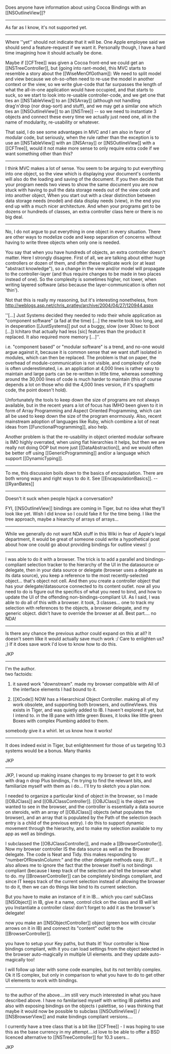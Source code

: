 

Does anyone have information about using Cocoa Bindings with an [[NSOutlineView]]?

----
As far as I know, it's not supported yet.

----

Where ''yet'' should not indicate that it will be. One Apple employee said we should send a feature-request if we want it. Personally though, I have a hard time imagining how it should actually be done.

Maybe if [[CFTree]] was given a Cocoa front-end we could get an [[NSTreeController]], but (going into rant-mode), this MVC starts to resemble a story about the [[WiseMenOfGotham]]: We need to split model and view because we oh-so-often need to re-use the model in another context or the view, so we write glue-code that far surpasses the length of what the all-in-one application would have occupied, and that starts to suck, so we start to look into re-usable controller-code, and we get one that ties an [[NSTableView]] to an [[NSArray]] (although not handling drag'n'drop (nor drag-sort) and stuff), and we may get a similar one which ties an [[NSOutlineView]] to an [[NSTree]] -- so we need to instantiate 3 objects and connect these every time we actually just need one, all in the name of modularity, re-usability or whatever.

That said, I do see some advantages in MVC and I am also in favor of modular code, but seriously, when the rule rather than the exception is to use an [[NSTableView]] with an [[NSArray]] or [[NSOutlineView]] with a [[CFTree]], would it not make more sense to only require extra code if we want something other than this?

----

I think MVC makes a lot of sense. You seem to be arguing to put everything into one object, so the view which is displaying your document's contents will also do the loading and saving of the document.  If you then decide that your program needs two views to show the same document you are now stuck with having to pull the data storage needs out of the view code and into another object,  When you start out with a clear distinction between data storage needs (model) and data display needs (view), in the end you end up with a much nicer architecture.  And when your programs get to be dozens or hundreds of classes, an extra controller class here or there is no big deal. 

----

No, I do not argue to put everything in one object in every situation. There are other ways to modelize code and keep separation of concerns without having to write three objects when only one is needed.

You say that when you have hundreds of objects, an extra controller doesn't matter. Here I strongly disagree. First of all, we are talking about either huge controllers or dozen of them, and often these replicate work (or at least "abstract knowledge"), so a change in the view and/or model will propagate to the controller-layer (and thus require changes to be made in two places instead of one).  So the complexity is sometimes higher, not lower, when writing layered software (also because the layer-communication is often not 'thin').

Not that this is really my reasoning, but it's interesting nonetheless, from http://weblogs.asp.net/chris_pratley/archive/2004/04/27/120944.aspx

''[...] Just Systems decided they needed to redo their whole application as "component software" (a fad at the time) [...] the rewrite took too long, and in desperation [[JustSystems]] put out a buggy, slow (over 30sec to boot [...]) Ichitaro that actually had less [sic] features than the product it replaced. It also required more memory [...]''.

i.e. "component based" or "modular software" is a trend, and no-one would argue against it, because it is common sense that we want stuff isolated in modules, which can then be replaced. The problem is that on paper, the overhead of module-communication is not visible, and complexity of code is often underestimated, i.e. an application at 4,000 lines is rather easy to maintain and large parts can be re-written in little time, whereas something around the 30,000 lines of code is much harder to maintain (this of course depends a lot on those who did the 4,000 lines version, if it's spaghetti code, the point doesn't hold).

Unfortunately the tools to keep down the size of programs are not always available, but in the recent years a lot of focus has IMHO been given to it in form of Array Programming and Aspect Oriented Programming, which can all be used to keep down the size of the program enormously.  Also, recent mainstream adoption of languages like Ruby, which combine a lot of neat ideas from [[FunctionalProgramming]], also help.

Another problem is that the re-usability in object oriented modular software is IMO highly overrated, when using flat hierarchies it helps, but then we are really not doing OOP but more just [[DataAbstraction]], and we would often be better off using [[GenericProgramming]] and/or a language which support [[DynamicTyping]].

----

To me, this discussion boils down to the basics of encapsulation. There are both wrong ways and right ways to do it. See [[EncapsulationBasics]]. --[[RyanBates]]

----

Doesn't it suck when people hijack a conversation?

FYI, [[NSOutlineView]] bindings are coming in Tiger, but no idea what they'll look like yet. Wish I did know so I could fake it for the time being. I like the tree approach, maybe a hiearchy of arrays of arrays...

----

While we generally do not want NDA stuff in this Wiki in fear of Apple's legal department, it would be great of someone could write a hypothetical post about how one could go about providing bindings for outline views! :)

----

I was able to do it with a browser.
The trick is to add a parallel and bindings-compliant selection tracker to the hierarchy of the UI in the datasource or delegate, then in your data source or delegate (browser uses a delegate as its data source), you keep a reference to the most recently-selected object... that's object not cell.  And then you create a controller object that has your delegate/datasource connected to its content outlet.  now all you need to do is figure out the specifics of what you need to bind, and how to update the UI of the offending non-bindings-compliant UI.  As I said, I was able to do all of this with a browser.  it took, 3 classes... one to track my selection with references to the objects, a browser delegate, and my generic object.  didn't have to override the browser at all.
Best part.... no NDA!

----

Is there any chance the previous author could expand on this at all?  It doesn't seem lilke it would actually save much work :/  Care to enlighten us? ;)  If it does save work I'd love to know how to do this.

JKP

----

I'm the author.  
two factoids:
1. it saved work "downstream".  made my browser compatible with All of the interface elements I had bound to it.

2. [[XCode]] NOW has a Hierarchical Object Controller.  making all of my work obsolete, and supporting both browsers, and outlineViews.
this exists in Tiger, and was quietly added to IB.  I haven't explored it yet, but I intend to.  in the IB pane with little green Boxes, it looks like little green Boxes with complex Plumbing added to them.

somebody give it a whirl. let us know how it works!

----

It does indeed exist in Tiger, but enlightenment for those of us targeting 10.3 systems would be a bonus.  Many thanks

JKP

----
JKP, I wound up making insane changes to my browser to get it to work with drag n drop Plus bindings, I'm trying to find the relevant bits, and familiarize myself with them as i do... I'll try to sketch you a plan now.

I needed to organize a particular kind of object in the browser, so I made [[OBJClass]] and [[OBJClassController]].
[[OBJClass]] is the object we wanted to see in the browser, and the controller is essentially a data source on steroids, with an array of [[OBJClass]] objects (what populates the browser), and an array that is populated by the Path of the selection (each entry is a child of the previous entry). I do this to support dynamic movement through the hierarchy, and to make my selection available to my app as well as bindings.

I subclassed the [[OBJClassController]], and made a [[BrowserController]].  Now my browser controller IS the data source as well as the Browser delegate.  The code is Neat and Tidy.
this makes responding to "numberOfRowsInColumn:" and the other delegate methods easy.   BUT... it also allows me to ignore the fact that the browser itself is not bindings compliant (because I keep track of the selection and tell the browser what to do.  my [[BrowserController]] can be completely bindings compliant, and since IT keeps track of the current selection instead of allowing the browser to do it, then we can do things like bind to its current selection.

But you have to make an instance of it in IB...   which you can!  subClass [[NSObject]] in IB, give it a name, control click on the class and IB will let you Instantiate a controller class! don't forget to add it as the browser's delegate!

now you make an [[NSObjectController]] object (green box with circular arrows on it in IB) and connect its "content" outlet to the [[BrowserController]].

you have to setup your Key paths, but thats it! Your controller is Now bindings compliant, with it you can load settings from the object selected in the browser auto-magically in multiple UI elements. and they update auto-magically too!

I will follow up later with some code examples, but its not terribly complex.  Ok it IS complex, but only in comparison to what you have to do to get other UI elements to work with bindings.

----

to the author of the above....im still very much interested in what you have described above.  I have no familarised myself with writing IB palettes and also with exposing bindings on the objects i palettise, so i was thinking that maybe it would now be possible to subclass [[NSOutlineView]] / [[NSBrowserView]] and make bindings compliant versions....

I currently have a tree class that is a bit like [[CFTree]] - I was hoping to use this as the base currency in my attempt....id love to be able to offer a BSD licenced alternative to [[NSTreeController]] for 10.3 users...

JKP